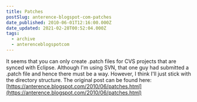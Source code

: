 ```yaml
---
title: Patches
postSlug: anterence-blogspot-com-patches
date_published: 2010-06-01T12:16:00.000Z
date_updated: 2021-02-28T00:52:04.000Z
tags:
  - archive
  - anterenceblogspotcom
---
```


It seems that you can only create .patch files for CVS projects that are synced with Eclipse. Although I'm using SVN, that one guy had submitted a .patch file and hence there must be a way. However, I think I'll just stick with the directory structure.
The original post can be found here: [https://anterence.blogspot.com/2010/06/patches.html](https://anterence.blogspot.com/2010/06/patches.html)
